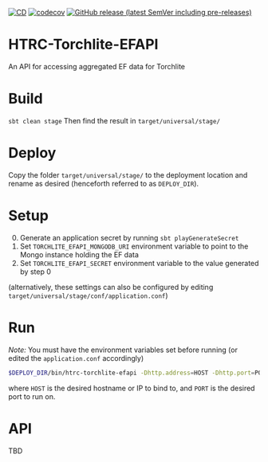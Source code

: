 [![CD](https://github.com/htrc/htrc-torchlite-efapi/actions/workflows/cd.yml/badge.svg)](https://github.com/htrc/htrc-torchlite-efapi/actions/workflows/cd.yml)
[![codecov](https://codecov.io/gh/htrc/HTRC-EF-API/graph/badge.svg?token=SHgcExcM7o)](https://codecov.io/gh/htrc/HTRC-EF-API)
[![GitHub release (latest SemVer including pre-releases)](https://img.shields.io/github/v/release/htrc/HTRC-EF-API?include_prereleases&sort=semver)](https://github.com/htrc/HTRC-EF-API/releases/latest)

# HTRC-Torchlite-EFAPI
An API for accessing aggregated EF data for Torchlite

# Build
`sbt clean stage`
Then find the result in `target/universal/stage/`

# Deploy
Copy the folder `target/universal/stage/` to the deployment location and rename as desired (henceforth referred to as `DEPLOY_DIR`).

# Setup
0. Generate an application secret by running `sbt playGenerateSecret`
1. Set `TORCHLITE_EFAPI_MONGODB_URI` environment variable to point to the Mongo instance holding the EF data
2. Set `TORCHLITE_EFAPI_SECRET` environment variable to the value generated by step 0

(alternatively, these settings can also be configured by editing `target/universal/stage/conf/application.conf`)

# Run
*Note:* You must have the environment variables set before running (or edited the `application.conf` accordingly)
```bash
$DEPLOY_DIR/bin/htrc-torchlite-efapi -Dhttp.address=HOST -Dhttp.port=PORT -Dplay.http.context=/api
```
where `HOST` is the desired hostname or IP to bind to, and `PORT` is the desired port to run on.

# API

TBD
